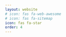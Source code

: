 ```yaml
---
layout: website
# icon: fas fa-web-awesome
# icon: fas fa-sitemap
icon: fas fa-star
order: 4
---
```

